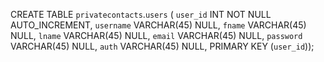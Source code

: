 CREATE TABLE `privatecontacts`.`users` (
  `user_id` INT NOT NULL AUTO_INCREMENT,
  `username` VARCHAR(45) NULL,
  `fname` VARCHAR(45) NULL,
  `lname` VARCHAR(45) NULL,
  `email` VARCHAR(45) NULL,
  `password` VARCHAR(45) NULL,
  `auth` VARCHAR(45) NULL,
  PRIMARY KEY (`user_id`));
